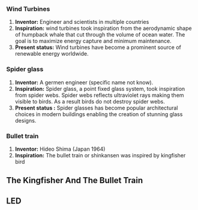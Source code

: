 
### Wind Turbines
1. **Inventor:** Engineer and scientists in multiple countries
2. **Inspiration:** wind turbines took inspiration from the aerodynamic shape of humpback whale that cut through the volume of ocean water. The goal is to maximize energy capture and minimum maintenance.
3. **Present status:** Wind turbines have become a prominent source of renewable energy worldwide.
### Spider glass
1. **Inventor:** A germen engineer (specific name not know).
2. **Inspiration:** Spider glass, a point fixed glass system, took inspiration from spider webs. Spider webs reflects ultraviolet rays making them visible to birds. As a result birds do not destroy spider webs.
3. **Present status :** Spider glasses has become popular architectural choices in modern buildings enabling the creation of stunning glass designs.
### Bullet train
1. **Inventor:** Hideo Shima (Japan 1964)
2. **Inspiration:** The bullet train or shinkansen was inspired by kingfisher bird 


## The Kingfisher And The Bullet Train
## LED
